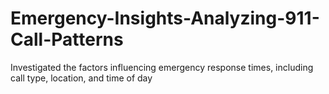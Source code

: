 # Emergency-Insights-Analyzing-911-Call-Patterns
Investigated the factors influencing emergency response times, including call type, location, and time of day
